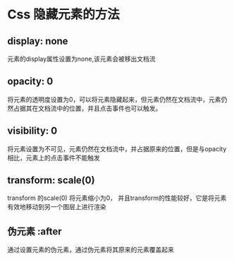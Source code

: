 # Css 隐藏元素的方法
## display: none
元素的display属性设置为none,该元素会被移出文档流
## opacity: 0
将元素的透明度设置为0，可以将元素隐藏起来，但元素仍然在文档流中，元素仍然占据其在文档流中的位置，并且点击事件也可以触发。
## visibility: 0
将元素设置为不可见，元素仍然在文档流中，并占据原来的位置，但是与opacity相比，元素上的点击事件不能触发
## transform: scale(0)
transform 的scale(0) 将元素缩小为0， 并且transform的性能较好，它是将元素有效地移动到另一个图层上进行渲染
## 伪元素 :after 
通过设置元素的伪元素，通过伪元素将其原来的元素覆盖起来